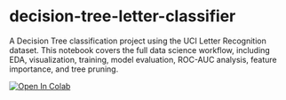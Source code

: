 # decision-tree-letter-classifier
A Decision Tree classification project using the UCI Letter Recognition dataset. This notebook covers the full data science workflow, including EDA, visualization, training, model evaluation, ROC-AUC analysis, feature importance, and tree pruning.

[![Open In Colab](https://colab.research.google.com/assets/colab-badge.svg)](https://colab.research.google.com/drive/1zqdMg5b1ZTMsZHaOoQFBUA9TMYN60lYv)

